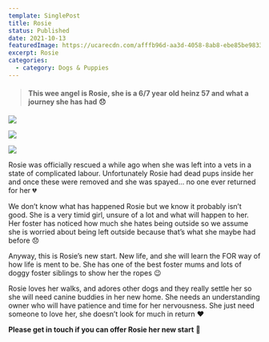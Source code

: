 ```yaml
---
template: SinglePost
title: Rosie
status: Published
date: 2021-10-13
featuredImage: https://ucarecdn.com/afffb96d-aa3d-4058-8ab8-ebe85be9833b/-/crop/288x168/107,202/-/preview/
excerpt: Rosie
categories:
  - category: Dogs & Puppies
---
```

> #### This wee angel is Rosie, she is a 6/7 year old heinz 57 and what a journey she has had 😞

![](https://ucarecdn.com/9ba32ced-e6b7-409a-ac48-4bc0d3b7bc6f/)

![](https://ucarecdn.com/5806ed9b-8fcd-4c35-b6d3-c6bfff0fe5d4/)

![](https://ucarecdn.com/3fcb20e7-0213-416b-8673-87896f1afc4d/)

Rosie was officially rescued a while ago when she was left into a vets in a state of complicated labour. Unfortunately Rosie had dead pups inside her and once these were removed and she was spayed... no one ever returned for her 💔

We don’t know what has happened Rosie but we know it probably isn’t good. She is a very timid girl, unsure of a lot and what will happen to her. Her foster has noticed how much she hates being outside so we assume she is worried about being left outside because that’s what she maybe had before 😞

Anyway, this is Rosie’s new start. New life, and she will learn the FOR way of how life is ment to be. She has one of the best foster mums and lots of doggy foster siblings to show her the ropes 😉

Rosie loves her walks, and adores other dogs and they really settle her so she will need canine buddies in her new home. She needs an understanding owner who will have patience and time for her nervousness. She just need someone to love her, she doesn’t look for much in return ❤️

**Please get in touch if you can offer Rosie her new start** 🐶